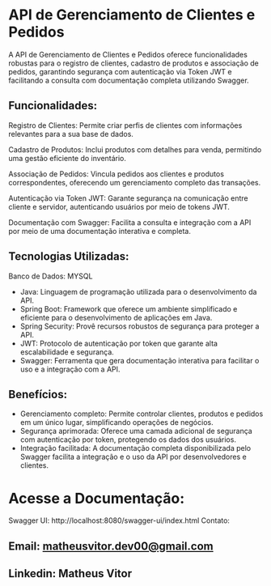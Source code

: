 # API de Gerenciamento de Clientes e Pedidos

A API de Gerenciamento de Clientes e Pedidos oferece funcionalidades robustas para o registro de clientes, cadastro de produtos e associação de pedidos, garantindo segurança com autenticação via Token JWT e facilitando a consulta com documentação completa utilizando Swagger.

## Funcionalidades:

Registro de Clientes: Permite criar perfis de clientes com informações relevantes para a sua base de dados.

Cadastro de Produtos: Inclui produtos com detalhes para venda, permitindo uma gestão eficiente do inventário.

Associação de Pedidos: Vincula pedidos aos clientes e produtos correspondentes, oferecendo um gerenciamento completo das transações.

Autenticação via Token JWT: Garante segurança na comunicação entre cliente e servidor, autenticando usuários por meio de tokens JWT.

Documentação com Swagger: Facilita a consulta e integração com a API por meio de uma documentação interativa e completa.

## Tecnologias Utilizadas:

Banco de Dados: MYSQL
- Java: Linguagem de programação utilizada para o desenvolvimento da API.
- Spring Boot: Framework que oferece um ambiente simplificado e eficiente para o desenvolvimento de aplicações em Java.
-  Spring Security: Provê recursos robustos de segurança para proteger a API.
- JWT: Protocolo de autenticação por token que garante alta escalabilidade e segurança.
- Swagger: Ferramenta que gera documentação interativa para facilitar o uso e a integração com a API.

## Benefícios:

- Gerenciamento completo: Permite controlar clientes, produtos e pedidos em um único lugar, simplificando operações de negócios.
- Segurança aprimorada: Oferece uma camada adicional de segurança com autenticação por token, protegendo os dados dos usuários.
- Integração facilitada: A documentação completa disponibilizada pelo Swagger facilita a integração e o uso da API por desenvolvedores e clientes.

# Acesse a Documentação:

Swagger UI: http://localhost:8080/swagger-ui/index.html
Contato:

## Email: matheusvitor.dev00@gmail.com
## Linkedin: Matheus Vitor
